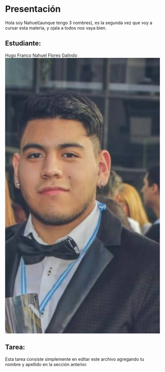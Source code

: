 # Presentación
Hola soy Nahuel(aunque tengo 3 nombres), es la segunda vez que voy a cursar esta materia, y ojala a todos nos vaya bien.
## Estudiante: 
Hugo Franco Nahuel Flores Galindo
![mi foto](Screenshot_20201112-184040.png)

## Tarea:
Esta tarea consiste simplemente en editar este archivo agregando tu nombre y apellido en la sección anterior.